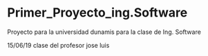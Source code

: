 # Primer_Proyecto_ing.Software
Proyecto para la universidad dunamis para la clase de Ing. Software


15/06/19 clase del profesor jose  luis 
